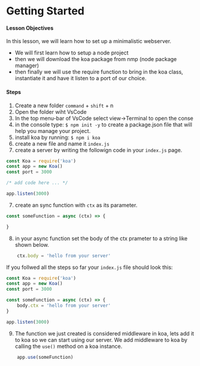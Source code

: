 # Getting Started

#### Lesson Objectives
In this lesson, we will learn how to set up a minimalistic webserver. 
- We will first learn how to setup a node project 
- then we will download the koa package from nmp (node package manager)
- then finally we will use the require function to bring in the koa class, instantiate it and have it listen to a port of our choice.

#### Steps
1. Create a new folder <code>command</code> + <code>shift</code> + n 
2. Open the folder wiht VsCode
3. In the top menu-bar of VsCode select view->Terminal to open the conse
4. in the console type: <code>$ npm init -y</code> to create a package.json file that will help you manage your project. 
4. install koa by running: <code>$ npm i koa</code> 
5. create a new file and name it <code>index.js</code> 
6. create a server by writing the followign code in your <code>index.js</code> page.

```js
const Koa = require('koa')
const app = new Koa()
const port = 3000

/* add code here ... */

app.listen(3000)
```

7. create an sync function with <code>ctx</code> as its parameter.
```js
const someFunction = async (ctx) => {

}
```
8. in your async function set the body of the ctx prameter to a string like shown below.
```js
    ctx.body = 'hello from your server'
```
If you follwed all the steps so far your <code>index.js</code> file should look this:

```js
const Koa = require('koa')
const app = new Koa()
const port = 3000

const someFunction = async (ctx) => {
    body.ctx = 'hello from your server'
}

app.listen(3000)
```
9. The function we just created is considered middleware in koa, lets add it to koa so we can start using our server. We add middleware to koa by calling the <code>use()</code> method on a koa instance.
```js
    app.use(someFunction)
```